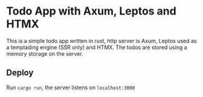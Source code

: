 # Todo App with Axum, Leptos and HTMX

This is a simple todo app written in rust, http server is Axum, Leptos used as a templading engine (SSR only) and HTMX. The todos are stored using a memory storage on the server.

## Deploy

Run `cargo run`, the server listens on `localhost:3000`
